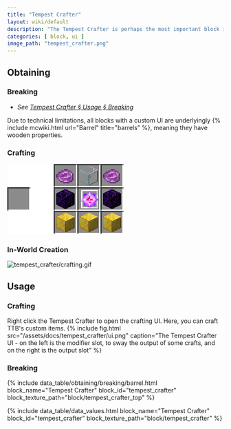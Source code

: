 ```yaml
---
title: "Tempest Crafter"
layout: wiki/default
description: "The Tempest Crafter is perhaps the most important block in all of TTB. It is used to craft machines, staffs, spirit gems, and much more!"
categories: [ block, ui ]
image_path: "tempest_crafter.png"
---
```


## Obtaining
### Breaking
- *See [Tempest Crafter § Usage § Breaking](#breaking)*

Due to technical limitations, all blocks with a custom UI are underlyingly {% include mcwiki.html url="Barrel" title="barrels" %}, meaning they have wooden properties.
### Crafting
![tempest_crafter/recipe.png](/assets/docs/tempest_crafter/recipe.png)
### In-World Creation
![tempest_crafter/crafting.gif](/assets/docs/tempest_crafter/crafting.gif)

## Usage
### Crafting
Right click the Tempest Crafter to open the crafting UI. Here, you can craft TTB's custom items.
{% include fig.html src="/assets/docs/tempest_crafter/ui.png" caption="The Tempest Crafter UI - on the left is the modifier slot, to sway the output of some crafts, and on the right is the output slot" %}
### Breaking
{% include data_table/obtaining/breaking/barrel.html block_name="Tempest Crafter" block_id="tempest_crafter" block_texture_path="block/tempest_crafter_top" %}

<!-- Data Values -->
<!-- ID -->
{% include data_table/data_values.html block_name="Tempest Crafter" block_id="tempest_crafter" block_texture_path="block/tempest_crafter" %}
